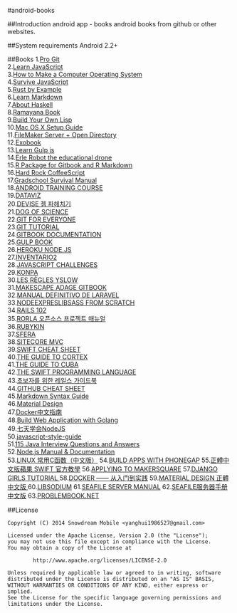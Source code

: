 #android-books

##Introduction
android app - books
android books from github or other websites.

##System requirements
Android 2.2+

##Books
1.[Pro Git](https://play.google.com/store/apps/details?id=com.github.snowdream.android.app.books.progit)         
2.[Learn JavaScript](https://play.google.com/store/apps/details?id=com.github.snowdream.android.app.books.javascript)         
3.[How to Make a Computer Operating System](https://play.google.com/store/apps/details?id=com.github.snowdream.android.app.books.howtomakeacomputeros)         
4.[Survive JavaScript](https://play.google.com/store/apps/details?id=com.github.snowdream.android.app.books.survivejavascript)         
5.[Rust by Example](https://play.google.com/store/apps/details?id=com.github.snowdream.android.app.books.rustbyexample)         
6.[Learn Markdown](https://play.google.com/store/apps/details?id=com.github.snowdream.android.app.books.learnmarkdown)         
7.[About Haskell](https://play.google.com/store/apps/details?id=com.github.snowdream.android.app.books.abouthaskell)         
8.[Ramayana Book](https://play.google.com/store/apps/details?id=com.github.snowdream.android.app.books.ramayanabook)         
9.[Build Your Own Lisp](https://play.google.com/store/apps/details?id=com.github.snowdream.android.app.books.buildyourownlisp)         
10.[Mac OS X Setup Guide](https://play.google.com/store/apps/details?id=com.github.snowdream.android.app.books.macosxsetupguide)         
11.[FileMaker Server + Open Directory](https://play.google.com/store/apps/details?id=com.github.snowdream.android.app.books.filwmakeropendirectory)      
12.[Exobook](https://play.google.com/store/apps/details?id=com.github.snowdream.android.app.books.exobook)            
13.[Learn Gulp js](https://play.google.com/store/apps/details?id=com.github.snowdream.android.app.books.learngulpjs)            
14.[Erle Robot the educational drone](https://play.google.com/store/apps/details?id=com.github.snowdream.android.app.books.erlerobottheeducationaldrone)            
15.[R Package for Gitbook and R Markdown](https://play.google.com/store/apps/details?id=com.github.snowdream.android.app.books.rpackageforgitbookandrmarkdown)            
16.[Hard Rock CoffeeScript](https://play.google.com/store/apps/details?id=com.github.snowdream.android.app.books.hardrockcoffeescript)            
17.[Gradschool Survival Manual](https://play.google.com/store/apps/details?id=com.github.snowdream.android.app.books.gradleschoolsurvival)        
18.[ANDROID TRAINING COURSE](https://play.google.com/store/apps/details?id=com.github.snowdream.android.app.books.androidtraininginchinese)           
19.[DATAVIZ](https://play.google.com/store/apps/details?id=com.github.snowdream.android.app.books.dataviz)           
20.[DEVISE 젬 파헤치기 ](https://play.google.com/store/apps/details?id=com.github.snowdream.android.app.books.devisebook)           
21.[DOG OF SCIENCE](https://play.google.com/store/apps/details?id=com.github.snowdream.android.app.books.DogofScience)           
22.[GIT FOR EVERYONE](https://play.google.com/store/apps/details?id=com.github.snowdream.android.app.books.gitforeveryone)           
23.[GIT TUTORIAL](https://play.google.com/store/apps/details?id=com.github.snowdream.android.app.books.gittutorial)           
24.[GITBOOK DOCUMENTATION](https://play.google.com/store/apps/details?id=com.github.snowdream.android.app.books.gitbookdocumentation)           
25.[GULP BOOK](https://play.google.com/store/apps/details?id=com.github.snowdream.android.app.books.gulpbook)           
26.[HEROKU NODE.JS](https://play.google.com/store/apps/details?id=com.github.snowdream.android.app.books.herokunodejs)           
27.[INVENTARIO2](https://play.google.com/store/apps/details?id=com.github.snowdream.android.app.books.Inventario2)           
28.[JAVASCRIPT CHALLENGES](https://play.google.com/store/apps/details?id=com.github.snowdream.android.app.books.javascriptchallenges)           
29.[KONPA](https://play.google.com/store/apps/details?id=com.github.snowdream.android.app.books.konpa)           
30.[LES RÈGLES YSLOW](https://play.google.com/store/apps/details?id=com.github.snowdream.android.app.books.lesyslow)           
31.[MAKESCAPE ADAGE GITBOOK ](https://play.google.com/store/apps/details?id=com.github.snowdream.android.app.books.makescapeadagegitbook)           
32.[MANUAL DEFINITIVO DE LARAVEL](https://play.google.com/store/apps/details?id=com.github.snowdream.android.app.books.manualdefinitivodelaravel)           
33.[NODEEXPRESLIBSASS FROM SCRATCH](https://play.google.com/store/apps/details?id=com.github.snowdream.android.app.books.nodeexpreslibsass)           
34.[RAILS 102](https://play.google.com/store/apps/details?id=com.github.snowdream.android.app.books.rails102)           
35.[RORLA 오픈소스 프로젝트 매뉴얼](https://play.google.com/store/apps/details?id=com.github.snowdream.android.app.books.RORLa)           
36.[RUBYKIN](https://play.google.com/store/apps/details?id=com.github.snowdream.android.app.books.rubykin)           
37.[SFERA](https://play.google.com/store/apps/details?id=com.github.snowdream.android.app.books.sfera)           
38.[SITECORE MVC](https://play.google.com/store/apps/details?id=com.github.snowdream.android.app.books.sitecoremvc)           
39.[SWIFT CHEAT SHEET](https://play.google.com/store/apps/details?id=com.github.snowdream.android.app.books.swiftcheatsheet)           
40.[THE GUIDE TO CORTEX](https://play.google.com/store/apps/details?id=com.github.snowdream.android.app.books.theguidetocortex)           
41.[THE GUIDE TO CUBA ](https://play.google.com/store/apps/details?id=com.github.snowdream.android.app.books.theguidetocuba)           
42.[THE SWIFT PROGRAMMING LANGUAGE](https://play.google.com/store/apps/details?id=com.github.snowdream.android.app.books.theswiftprogramminglanguageinchinese)           
43.[초보자를 위한 레일스 가이드북](https://play.google.com/store/apps/details?id=com.github.snowdream.android.app.books.railsguidebook)  
44.[GITHUB CHEAT SHEET](https://play.google.com/store/apps/details?id=com.github.snowdream.android.app.books.githubchecatsheet)     
45.[Markdown Syntax Guide](https://play.google.com/store/apps/details?id=com.github.snowdream.android.app.books.markdownsyntax)      
46.[Material Design](https://play.google.com/store/apps/details?id=com.github.snowdream.android.app.books.materialdesign)     
47.[Docker中文指南](https://play.google.com/store/apps/details?id=com.github.snowdream.android.app.books.chinesedocker)    
48.[Build Web Application with Golang](https://play.google.com/store/apps/details?id=com.github.snowdream.android.app.books.buildwebapplicationwithgolang)    
49.[七天学会NodeJS](https://play.google.com/store/apps/details?id=com.github.snowdream.android.app.books.servendaysnodejs)    
50.[javascript-style-guide](https://play.google.com/store/apps/details?id=com.github.snowdream.android.app.books.javascriptstyleguide)    
51.[115 Java Interview Questions and Answers](https://play.google.com/store/apps/details?id=com.github.snowdream.android.app.books.JavaInterviewQuestionsandAnswers)     
52.[Node.js Manual & Documentation](https://play.google.com/store/apps/details?id=com.github.snowdream.android.app.books.NodejsDocumentation)    
53.[LINUX 常用C函数（中文版）](https://play.google.com/store/apps/details?id=com.github.snowdream.android.app.books.linuxcfunctionzh)
54.[BUILD APPS WITH PHONEGAP](https://play.google.com/store/apps/details?id=com.github.snowdream.android.app.books.buildingwebappswithgo)
55.[正體中文版蘋果 SWIFT 官方教學](https://play.google.com/store/apps/details?id=com.github.snowdream.android.app.books.theswiftprogramminglanguageinchinesetw)
56.[APPLYING TO MAKERSQUARE](https://play.google.com/store/apps/details?id=com.github.snowdream.android.app.books.preparingformakersquare)
57.[DJANGO GIRLS TUTORIAL ](https://play.google.com/store/apps/details?id=com.github.snowdream.android.app.books.djangogirlstutorial)
58.[DOCKER —— 从入门到实践](https://play.google.com/store/apps/details?id=com.github.snowdream.android.app.books.dockerpractice)
59.[MATERIAL DESIGN 正體中文版 ](https://play.google.com/store/apps/details?id=com.github.snowdream.android.app.books.materialdesigntw)
60.[LIBSODIUM](https://play.google.com/store/apps/details?id=com.github.snowdream.android.app.books.libsodium)
61.[SEAFILE SERVER MANUAL](https://play.google.com/store/apps/details?id=com.github.snowdream.android.app.books.seafileservermanual)
62.[SEAFILE服务器手册中文版](https://play.google.com/store/apps/details?id=com.github.snowdream.android.app.books.seafileservermanualzh)
63.[PROBLEMBOOK.NET](https://play.google.com/store/apps/details?id=com.github.snowdream.android.app.books.problembooknet)


##License
```
Copyright (C) 2014 Snowdream Mobile <yanghui1986527@gmail.com>

Licensed under the Apache License, Version 2.0 (the "License");
you may not use this file except in compliance with the License.
You may obtain a copy of the License at

        http://www.apache.org/licenses/LICENSE-2.0

Unless required by applicable law or agreed to in writing, software
distributed under the License is distributed on an "AS IS" BASIS,
WITHOUT WARRANTIES OR CONDITIONS OF ANY KIND, either express or implied.
See the License for the specific language governing permissions and
limitations under the License.
```
